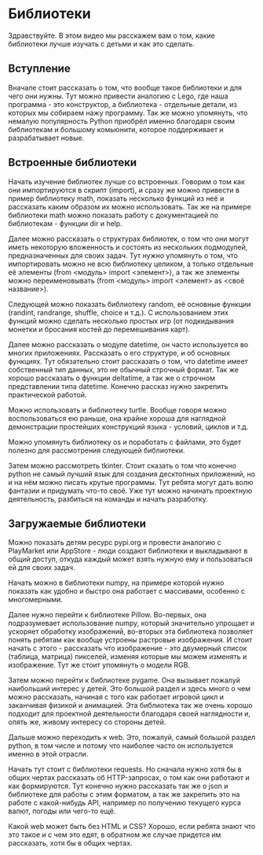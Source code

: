 # Библиотеки

Здравствуйте. В этом видео мы расскажем вам о том, какие библиотеки лучше изучать с детьми и как это сделать.

## Вступление
Вначале стоит рассказать о том, что вообще такое библиотеки и для чего они нужны. Тут можно привести аналогию с Lego, где наша программа - это конструктор, а библиотека - отдельные детали, из которых мы собираем нажу программу.
Так же можно упомянуть, что немалую популярность Python приобрёл именно благодаря своим библиотекам и большому комьюнити, которое поддерживает и разрабатывает новые.

## Встроенные библиотеки
Начать изучение библиотек лучше со встроенных. Говорим о том как они импортируются в скрипт (import), и сразу же можно привести в пример библиотеку math, показать несколько функций из неё и рассказать каким образом их можно использовать.
Так же на примере библиотеки math можно показать работу с документацией по библиотекам - функции dir и help.

Далее можно рассказать о структурах библиотек, о том что они могут иметь некоторую вложенность и состоять из нескольких подмодулей, предназначенных для своих задач. Тут нужно упомянуть о том, что импортировать можно не всю библиотеку целиком, а только отдельные её элементы (from <модуль> import <элемент>), а так же элементы можно переименовывать (from <модуль> import <элемент> as <своё название>).  

Следующей можно показать библиотеку random, её основные функции (randint, randrange, shuffle, choice и т.д.). С использованием этих функций можно сделать несколько простых игр (от подкидывания монетки и бросания костей до перемешивания карт).

Далее можно рассказать о модуле datetime, он часто используется во многих приложениях. Рассказать о его структуре, и об основных функциях. Тут обязательно стоит рассказать о том, что datetime имеет собственный тип данных, это не обычный строчный формат. Так же хорошо рассказать о функции deltatime, а так же о строчном представлении типа datetime. Конечно рассказ нужно закрепить практической работой.

Можно использовать и библиотеку turtle. Вообще говоря можно воспользоваться ею раньше, она крайне хороша для наглядной демонстрации простейших конструкций языка - условий, циклов и т.д. 

Можно упомянуть библиотеку os и поработать с файлами, это будет полезно для рассмотрения следующей библиотеки.

Затем можно рассмотреть tkinter. Стоит сказать о том что конечно python не самый лучший язык для создания десктопных приложений, но и на нём можно писать крутые программы. Тут ребята могут дать волю фантазии и придумать что-то своё. Уже тут можно начинать проектную деятельность, разбиться на команды и начать разработку.

## Загружаемые библиотеки
Можно показать детям ресурс pypi.org и провести аналогию с PlayMarket или AppStore - люди создают библиотеки и выкладывают в общий доступ, откуда каждый может взять нужную ему и пользоваться ей для своих задач.

Начать можно в библиотеки numpy, на примере которой нужно показать как удобно и быстро она работает с массивами, особенно с многомерными.

Далее нужно перейти к библиотеке Pillow. Во-первых, она подразумевает использование numpy, который значительно упрощает и ускоряет обработку изображений, во-вторых эта библиотека позволяет понять ребятам как вообще устроены растровые изображения. И стоит начать с этого - рассказать что изображение - это двумерный список (таблица, матрица) пикселей, изменяя которые мы можем изменять и изображение. Тут же стоит упомянуть о модели RGB.

Затем можно перейти к библиотеке pygame. Она вызывает пожалуй наибольший интерес у детей. Это большой раздел и здесь много о чем можно рассказать, начиная с того как работает игровой цикл и заканчивая физикой и анимацией. Эта библиотека так же очень хорошо подходит для проектной деятельности благодаря своей наглядности и, опять же, живому интересу со стороны детей.

Дальше можно переходить к web. Это, пожалуй, самый большой раздел python, в том числе и потому что наиболее часто он используется именно в этой отрасли.

Начать тут стоит с библиотеки requests. Но сначала нужно хотя бы в общих чертах рассказать об HTTP-запросах, о том как они работают и как формируются. Тут конечно нужно рассказать так же о json и библиотеке для работы с этим форматом, а так же закрепить это на работе с какой-нибудь API, например по получению текущего курса валют, погоды или чего-то ещё. 

Какой web может быть без HTML и CSS? Хорошо, если ребята знают что это такое и с чем это едят, в обратном же случае придется им рассказать, хотя бы в общих чертах. 


